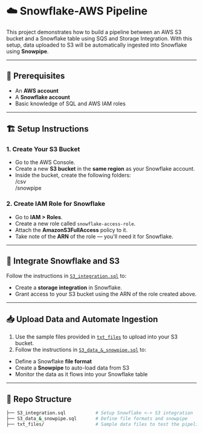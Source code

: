 # ☁️ Snowflake-AWS Pipeline

This project demonstrates how to build a pipeline between an AWS S3 bucket and a Snowflake table using SQS and Storage Integration. With this setup, data uploaded to S3 will be automatically ingested into Snowflake using **Snowpipe**.

---

## 🚀 Prerequisites

- An **AWS account**
- A **Snowflake account**
- Basic knowledge of SQL and AWS IAM roles

---

## 🏗️ Setup Instructions

### 1. Create Your S3 Bucket

- Go to the AWS Console.
- Create a new **S3 bucket** in the **same region** as your Snowflake account.
- Inside the bucket, create the following folders:  
/csv  
/snowpipe


### 2. Create IAM Role for Snowflake

- Go to **IAM > Roles**.
- Create a new role called `snowflake-access-role`.
- Attach the **AmazonS3FullAccess** policy to it.
- Take note of the **ARN** of the role — you'll need it for Snowflake.

---

## 🧩 Integrate Snowflake and S3

Follow the instructions in [`S3_integration.sql`](./S3_integration.sql) to:

- Create a **storage integration** in Snowflake.
- Grant access to your S3 bucket using the ARN of the role created above.

---

## 📥 Upload Data and Automate Ingestion

1. Use the sample files provided in [`txt_files`](./txt_files) to upload into your S3 bucket.
2. Follow the instructions in [`S3_data_&_snowpipe.sql`](./S3_data_&_snowpipe.sql) to:

 - Define a Snowflake **file format**
 - Create a **Snowpipe** to auto-load data from S3
 - Monitor the data as it flows into your Snowflake table

---

## 📂 Repo Structure

```bash
├── S3_integration.sql           # Setup Snowflake <-> S3 integration
├── S3_data_&_snowpipe.sql       # Define file formats and snowpipe
├── txt_files/                   # Sample data files to test the pipeline

